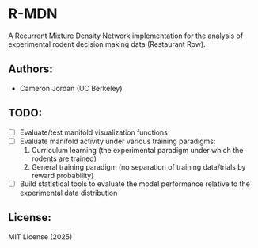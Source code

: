 # R-MDN
A Recurrent Mixture Density Network implementation for the analysis of experimental rodent decision making data (Restaurant Row).

## Authors:
- Cameron Jordan (UC Berkeley)

## TODO:
- [ ] Evaluate/test manifold visualization functions
- [ ] Evaluate manifold activity under various training paradigms: 
    1. Curriculum learning (the experimental paradigm under which the rodents are trained)
    2. General training paradigm (no separation of training data/trials by reward probability)
- [ ] Build statistical tools to evaluate the model performance relative to the experimental data distribution

## License:
MIT License (2025)